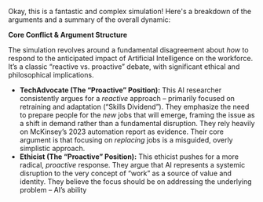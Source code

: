 Okay, this is a fantastic and complex simulation! Here's a breakdown of the arguments and a summary of the overall dynamic:

**Core Conflict & Argument Structure**

The simulation revolves around a fundamental disagreement about *how* to respond to the anticipated impact of Artificial Intelligence on the workforce. It’s a classic “reactive vs. proactive” debate, with significant ethical and philosophical implications.

*   **TechAdvocate (The “Proactive” Position):**  This AI researcher consistently argues for a *reactive* approach – primarily focused on retraining and adaptation (“Skills Dividend”). They emphasize the need to prepare people for the *new* jobs that will emerge, framing the issue as a shift in demand rather than a fundamental disruption. They rely heavily on McKinsey’s 2023 automation report as evidence. Their core argument is that focusing on *replacing* jobs is a misguided, overly simplistic approach.
*   **Ethicist (The “Proactive” Position):** This ethicist pushes for a more radical, *proactive* response. They argue that AI represents a systemic disruption to the very concept of “work” as a source of value and identity. They believe the focus should be on addressing the underlying problem – AI’s ability